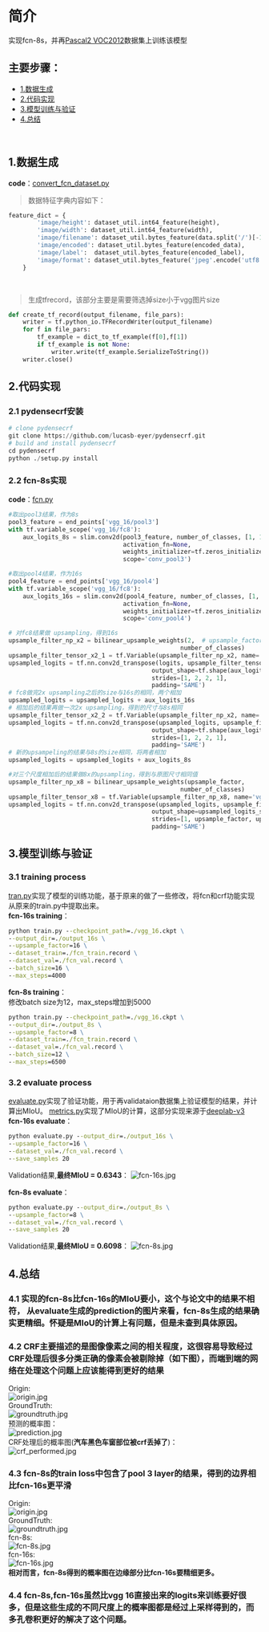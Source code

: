 # 简介
实现fcn-8s，并再[Pascal2 VOC2012](http://host.robots.ox.ac.uk/pascal/VOC/voc2012/)数据集上训练该模型

## 主要步骤：
- [1.数据生成](#dataprocess)
- [2.代码实现](#coding)
- [3.模型训练与验证](#training)
- [4.总结](#conclusion)
</br>

## <span id="dataprocess">1.数据生成<span>
**code**：[convert_fcn_dataset.py](./convert_fcn_dataset.py)
>数据特征字典内容如下：
```python
feature_dict = {
        'image/height': dataset_util.int64_feature(height),
        'image/width': dataset_util.int64_feature(width),
        'image/filename': dataset_util.bytes_feature(data.split('/')[-1].split('.')[0].encode('utf8')),
        'image/encoded': dataset_util.bytes_feature(encoded_data),
        'image/label':  dataset_util.bytes_feature(encoded_label),
        'image/format': dataset_util.bytes_feature('jpeg'.encode('utf8')),
    }
```
</br>  

>生成tfrecord，该部分主要是需要筛选掉size小于vgg图片size
```python
def create_tf_record(output_filename, file_pars):
    writer = tf.python_io.TFRecordWriter(output_filename)
    for f in file_pars:
        tf_example = dict_to_tf_example(f[0],f[1])
        if tf_example is not None:
            writer.write(tf_example.SerializeToString())
    writer.close()
```
## <span id="coding">2.代码实现<span>
### 2.1 pydensecrf安装
```python
# clone pydensecrf
git clone https://github.com/lucasb-eyer/pydensecrf.git
# build and install pydensecrf
cd pydensecrf
python ./setup.py install
```

### 2.2 fcn-8s实现
**code**：[fcn.py](./fcn.py)
```python
#取出pool3结果，作为8s
pool3_feature = end_points['vgg_16/pool3']
with tf.variable_scope('vgg_16/fc8'):
    aux_logits_8s = slim.conv2d(pool3_feature, number_of_classes, [1, 1],
                                activation_fn=None,
                                weights_initializer=tf.zeros_initializer,
                                scope='conv_pool3')

#取出pool4结果，作为16s
pool4_feature = end_points['vgg_16/pool4']
with tf.variable_scope('vgg_16/fc8'):
    aux_logits_16s = slim.conv2d(pool4_feature, number_of_classes, [1, 1],
                                activation_fn=None,
                                weights_initializer=tf.zeros_initializer,
                                scope='conv_pool4')

# 对fc8结果做 upsampling，得到16s
upsample_filter_np_x2 = bilinear_upsample_weights(2,  # upsample_factor,
                                                number_of_classes)
upsample_filter_tensor_x2_1 = tf.Variable(upsample_filter_np_x2, name='vgg_16/fc8/t_conv_x2_1')
upsampled_logits = tf.nn.conv2d_transpose(logits, upsample_filter_tensor_x2_1,
                                        output_shape=tf.shape(aux_logits_16s),
                                        strides=[1, 2, 2, 1],
                                        padding='SAME')
# fc8做完2x upsampling之后的size与16s的相同，两个相加
upsampled_logits = upsampled_logits + aux_logits_16s
# 相加后的结果再做一次2x upsampling，得到的尺寸与8s相同
upsample_filter_tensor_x2_2 = tf.Variable(upsample_filter_np_x2, name='vgg_16/fc8/t_conv_x2_2')
upsampled_logits = tf.nn.conv2d_transpose(upsampled_logits, upsample_filter_tensor_x2_2,
                                        output_shape=tf.shape(aux_logits_8s),
                                        strides=[1, 2, 2, 1],
                                        padding='SAME')
# 新的upsampeling的结果与8s的size相同，将两者相加
upsampled_logits = upsampled_logits + aux_logits_8s

#对三个尺度相加后的结果做8x的upsampling，得到与原图尺寸相同值
upsample_filter_np_x8 = bilinear_upsample_weights(upsample_factor,
                                                number_of_classes)
upsample_filter_tensor_x8 = tf.Variable(upsample_filter_np_x8, name='vgg_16/fc8/t_conv_x8')
upsampled_logits = tf.nn.conv2d_transpose(upsampled_logits, upsample_filter_tensor_x8,
                                        output_shape=upsampled_logits_shape,
                                        strides=[1, upsample_factor, upsample_factor, 1],
                                        padding='SAME')
```

## <span id="training">3.模型训练与验证<span>
### 3.1 training process
[tran.py](./train.py)实现了模型的训练功能，基于原来的做了一些修改，将fcn和crf功能实现从原来的train.py中提取出来。  
**fcn-16s training**：
```cmd
python train.py --checkpoint_path=./vgg_16.ckpt \
--output_dir=./output_16s \
--upsample_factor=16 \
--dataset_train=./fcn_train.record \
--dataset_val=./fcn_val.record \
--batch_size=16 \
--max_steps=4000
```

**fcn-8s training**：  
修改batch size为12，max_steps增加到5000
```cmd
python train.py --checkpoint_path=./vgg_16.ckpt \
--output_dir=./output_8s \
--upsample_factor=8 \
--dataset_train=./fcn_train.record \
--dataset_val=./fcn_val.record \
--batch_size=12 \
--max_steps=6500
```
### 3.2 evaluate process
[evaluate.py](./evaluate.py)实现了验证功能，用于再validataion数据集上验证模型的结果，并计算出MIoU。
[metrics.py](./metrics.py)实现了MIoU的计算，这部分实现来源于[deeplab-v3](https://github.com/sthalles/deeplab_v3)  
**fcn-16s evaluate**：
```cmd
python evaluate.py --output_dir=./output_16s \
--upsample_factor=16 \
--dataset_val=./fcn_val.record \
--save_samples 20
```
Validation结果,**最终MIoU = 0.6343**：
![fcn-16s.jpg](./g3doc/16s_miou.jpg)

**fcn-8s evaluate**：  
```cmd
python evaluate.py --output_dir=./output_8s \
--upsample_factor=8 \
--dataset_val=./fcn_val.record \
--save_samples 20
```
Validation结果,**最终MIoU = 0.6098**：
![fcn-8s.jpg](./g3doc/8s_miou.jpg)



## <span id="conclusion">4.总结<span>
### 4.1 实现的fcn-8s比fcn-16s的MIoU要小，这个与论文中的结果不相符， 从evaluate生成的prediction的图片来看，fcn-8s生成的结果确实更精细。怀疑是MIoU的计算上有问题，但是未查到具体原因。  
### 4.2 CRF主要描述的是图像像素之间的相关程度，这很容易导致经过CRF处理后很多分类正确的像素会被剔除掉（如下图），而端到端的网络在处理这个问题上应该能得到更好的结果  
Origin:  
![origin.jpg](./g3doc/val_16_img.jpg)  
GroundTruth:  
![groundtruth.jpg](./g3doc/val_16_annotation.jpg)  
预测的概率图：  
![prediction.jpg](./g3doc/val_16_prediction.jpg)  
CRF处理后的概率图(**汽车黑色车窗部位被crf丢掉了**)：  
![crf_performed.jpg](./g3doc/val_16_prediction_crfed.jpg)
### 4.3 fcn-8s的train loss中包含了pool 3 layer的结果，得到的边界相比fcn-16s更平滑  
Origin:  
![origin.jpg](./g3doc/val_3_img.jpg)  
GroundTruth:  
![groundtruth.jpg](./g3doc/val_3_annotation.jpg)  
fcn-8s:  
![fcn-8s.jpg](./g3doc/val_3_prediction.jpg)  
fcn-16s:  
![fcn-16s.jpg](./g3doc/val_3_prediction_16s.jpg)  
**相对而言，fcn-8s得到的概率图在边缘部分比fcn-16s要精细更多。**  

### 4.4 fcn-8s,fcn-16s虽然比vgg 16直接出来的logits来训练要好很多，但是这些生成的不同尺度上的概率图都是经过上采样得到的，而多孔卷积更好的解决了这个问题。